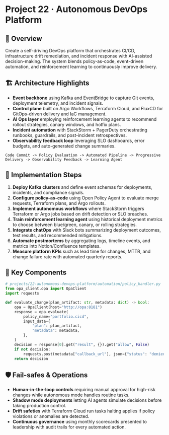 # Project 22 · Autonomous DevOps Platform

## 📌 Overview
Create a self-driving DevOps platform that orchestrates CI/CD, infrastructure drift remediation, and incident response with AI-assisted decision-making. The system blends policy-as-code, event-driven automation, and reinforcement learning to continuously improve delivery.

## 🏗️ Architecture Highlights
- **Event backbone** using Kafka and EventBridge to capture Git events, deployment telemetry, and incident signals.
- **Control plane** built on Argo Workflows, Terraform Cloud, and FluxCD for GitOps-driven delivery and IaC management.
- **AI Ops layer** employing reinforcement learning agents to recommend rollout strategies, canary windows, and hotfix plans.
- **Incident automation** with StackStorm + PagerDuty orchestrating runbooks, guardrails, and post-incident retrospectives.
- **Observability feedback loop** leveraging SLO dashboards, error budgets, and auto-generated change summaries.

```
Code Commit -> Policy Evaluation -> Automated Pipeline -> Progressive Delivery -> Observability Feedback -> Learning Agent
```

## 🚀 Implementation Steps
1. **Deploy Kafka clusters** and define event schemas for deployments, incidents, and compliance signals.
2. **Configure policy-as-code** using Open Policy Agent to evaluate merge requests, Terraform plans, and Argo rollouts.
3. **Implement autonomous workflows** where StackStorm triggers Terraform or Argo jobs based on drift detection or SLO breaches.
4. **Train reinforcement learning agent** using historical deployment metrics to choose between blue/green, canary, or rolling strategies.
5. **Integrate chatOps** with Slack bots summarizing deployment outcomes, test results, and recommended mitigations.
6. **Automate postmortems** by aggregating logs, timeline events, and metrics into Notion/Confluence templates.
7. **Measure platform KPIs** such as lead time for changes, MTTR, and change failure rate with automated quarterly reports.

## 🧩 Key Components
```python
# projects/22-autonomous-devops-platform/automation/policy_handler.py
from opa_client.opa import OpaClient
import requests

def evaluate_change(plan_artifact: str, metadata: dict) -> bool:
    opa = OpaClient(host="http://opa:8181")
    response = opa.evaluate(
        policy_name="portfolio.cicd",
        input_data={
            "plan": plan_artifact,
            "metadata": metadata,
        },
    )
    decision = response[0].get("result", {}).get("allow", False)
    if not decision:
        requests.post(metadata["callback_url"], json={"status": "denied"})
    return decision
```

## 🛡️ Fail-safes & Operations
- **Human-in-the-loop controls** requiring manual approval for high-risk changes while autonomous mode handles routine tasks.
- **Shadow mode deployments** letting AI agents simulate decisions before taking production control.
- **Drift safeties** with Terraform Cloud run tasks halting applies if policy violations or anomalies are detected.
- **Continuous governance** using monthly scorecards presented to leadership with audit trails for every automated action.
